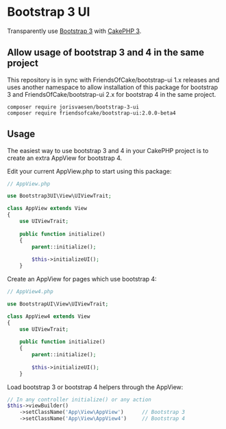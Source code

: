 # Bootstrap 3 UI

Transparently use [Bootstrap 3][twbs3] with [CakePHP 3][cakephp].

## Allow usage of bootstrap 3 and 4 in the same project

This repository is in sync with FriendsOfCake/bootstrap-ui 1.x releases and uses another namespace to allow installation of this package for bootstrap 3 and FriendsOfCake/bootstrap-ui 2.x for bootstrap 4 in the same project. 

```
composer require jorisvaesen/bootstrap-3-ui
composer require friendsofcake/bootstrap-ui:2.0.0-beta4
```

[cakephp]:http://cakephp.org
[twbs3]:http://getbootstrap.com

## Usage

The easiest way to use bootstrap 3 and 4 in your CakePHP project is to create an extra AppView for bootstrap 4.

Edit your current AppView.php to start using this package:
```php
// AppView.php

use Bootstrap3UI\View\UIViewTrait;

class AppView extends View
{
    use UIViewTrait;
    
    public function initialize()
    {
    	parent::initialize();
        
        $this->initializeUI();
    }
```
Create an AppView for pages which use bootstrap 4:
```php
// AppView4.php

use BootstrapUI\View\UIViewTrait;

class AppView4 extends View
{
    use UIViewTrait;
    
    public function initialize()
    {
    	parent::initialize();
        
        $this->initializeUI();
    }
```
Load bootstrap 3 or bootstrap 4 helpers through the AppView:
```php
// In any controller initialize() or any action
$this->viewBuilder()
    ->setClassName('App\View\AppView')      // Bootstrap 3
    ->setClassName('App\View\AppView4')     // Bootstrap 4
```
